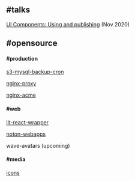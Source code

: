 ## #talks


[UI Components: Using and publishing](https://docs.google.com/presentation/d/1TYGB9HJLg2wK1dBaVWtVgyJikuD5s6fkI6Wc5mHFwx8/edit?usp=sharing
) (Nov 2020)



## #opensource

#### #production

[s3-mysql-backup-cron](https://github.com/getfundwave/s3-mysql-backup-cron)

[nginx-proxy](https://github.com/getfundwave/nginx-proxy)

[nginx-acme](https://github.com/getfundwave/nginx-acme)



#### #web

[lit-react-wrapper](https://www.npmjs.com/package/lit-react-wrapper)

[noton-webapps](https://github.com/getfundwave/notion-webapps)

wave-avatars (upcoming)



#### #media

[icons](https://github.com/getfundwave/Icons)
